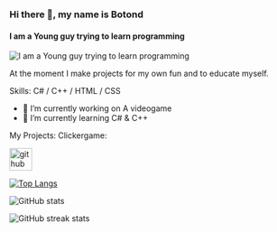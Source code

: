 ### Hi there 👋, my name is Botond
#### I am a Young guy trying to learn programming
![I am a Young guy trying to learn programming](https://wallpapers.com/images/hd/purple-gaming-nepi2tnxp6g0mvz9.jpg)

At the moment I make projects for my own fun and to educate myself.

Skills: C# / C++ / HTML / CSS 

- 🔭 I’m currently working on A videogame 
- 🌱 I’m currently learning C# & C++ 

My Projects:
Clickergame: 

[<img src='https://cdn.jsdelivr.net/npm/simple-icons@3.0.1/icons/github.svg' alt='github' height='40'>](https://github.com/TPTskeb)  

[![Top Langs](https://github-readme-stats.vercel.app/api/top-langs/?username=TPTskeb)](https://github.com/anuraghazra/github-readme-stats)

![GitHub stats](https://github-readme-stats.vercel.app/api?username=TPTskeb&show_icons=true)  

![GitHub streak stats](https://streak-stats.demolab.com/?user=TPTskeb)  

